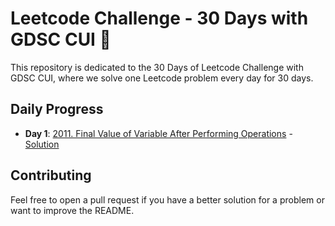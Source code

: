 #  Leetcode Challenge - 30 Days with GDSC CUI 🚀

This repository is dedicated to the 30 Days of Leetcode Challenge with GDSC CUI, where we solve one Leetcode problem every day for 30 days.

## Daily Progress

- **Day 1**: [2011. Final Value of Variable After Performing Operations](Link_to_Leetcode_Problem) - [Solution](2137-final-value-of-variable-after-performing-operations)


## Contributing
Feel free to open a pull request if you have a better solution for a problem or want to improve the README.

